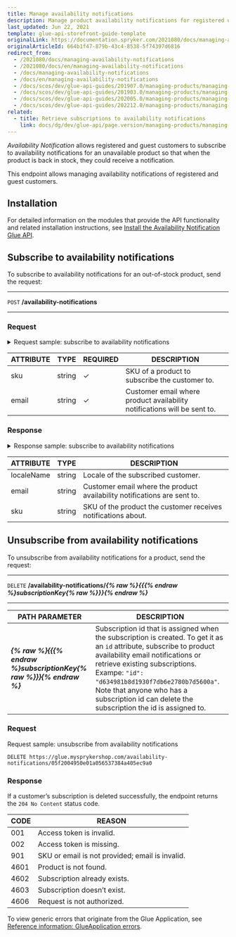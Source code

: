 ```yaml
---
title: Manage availability notifications
description: Manage product availability notifications for registered users
last_updated: Jun 22, 2021
template: glue-api-storefront-guide-template
originalLink: https://documentation.spryker.com/2021080/docs/managing-availability-notifications
originalArticleId: 664b1f47-879b-43c4-8538-5f74397d6816
redirect_from:
  - /2021080/docs/managing-availability-notifications
  - /2021080/docs/en/managing-availability-notifications
  - /docs/managing-availability-notifications
  - /docs/en/managing-availability-notifications
  - /docs/scos/dev/glue-api-guides/201907.0/managing-products/managing-availability-notifications/managing-availability-notifications.html
  - /docs/scos/dev/glue-api-guides/201903.0/managing-products/managing-availability-notifications/managing-availability-notifications.html
  - /docs/scos/dev/glue-api-guides/202005.0/managing-products/managing-availability-notifications/managing-availability-notifications.html
  - /docs/scos/dev/glue-api-guides/202212.0/managing-products/managing-availability-notifications/managing-availability-notifications.html
related:
  - title: Retrieve subscriptions to availability notifications
    link: docs/dg/dev/glue-api/page.version/managing-products/managing-availability-notifications/retrieving-subscriptions-to-availability-notifications.html
---
```


*Availability Notification* allows registered and guest customers to subscribe to availability notifications for an unavailable product so that when the product is back in stock, they could receive a notification.

This endpoint allows managing availability notifications of registered and guest customers.

## Installation

For detailed information on the modules that provide the API functionality and related installation instructions, see [Install the Availability Notification Glue API](/docs/pbc/all/warehouse-management-system/{{site.version}}/base-shop/install-and-upgrade/install-features/install-the-availability-notification-glue-api.html).

## Subscribe to availability notifications

To subscribe to availability notifications for an out-of-stock product, send the request:

---
`POST` **/availability-notifications**

---

### Request

<details><summary markdown='span'>Request sample: subscribe to availability notifications
</summary>

`POST https://glue.mysprykershop.com/availability-notifications`

```json
{
  "data": {
    "type": "availability-notifications",
    "attributes": {
      "sku": "130_24725761",
      "email": "sonia@spryker.com"
    }
  }
}
```
</details>

| ATTRIBUTE | TYPE | REQUIRED | DESCRIPTION |
|-|-|-|-|
| sku | string | &check; | SKU of a product to subscribe the customer to. |
| email | string | &check; | Customer email where product availability notifications will be sent to. |

### Response

<details><summary markdown='span'>Response sample: subscribe to availability notifications
</summary>

```json
{
    "data": {
        "type": "availability-notifications",
        "id": "70b47ccf1e1a2262f83fddabd19d4828",
        "attributes": {
            "localeName": "en_US",
            "email": "sonia@spryker.com",
            "sku": "130_24725761"
        },
        "links": {
            "self": "https://glue.mysprykershop.com/availability-notifications/70b47ccf1e1a2262f83fddabd19d4828"
        }
    }
}
```
</details>

| ATTRIBUTE | TYPE | DESCRIPTION |
|-|-|-|
| localeName | string | Locale of the subscribed customer. |
| email | string | Customer email where the product availability notifications are sent to. |
| sku | string | SKU of the product the customer receives notifications about. |

## Unsubscribe from availability notifications

To unsubscribe from availability notifications for a product, send the request:

---
`DELETE` **/availability-notifications/*{% raw %}{{{% endraw %}subscriptionKey{% raw %}}}{% endraw %}***

---

| PATH PARAMETER | DESCRIPTION |
|-|-|
| ***{% raw %}{{{% endraw %}subscriptionKey{% raw %}}}{% endraw %}*** | Subscription id that is assigned when the subscription is created. To get it as an `id` attribute, subscribe to product availability email notifications or retrieve existing subscriptions. Exampe: `"id": "d634981b8d1930f7db6e2780b7d5600a"`. <br>Note that anyone who has a subscription id can delete the subscription the id is assigned to. |

### Request

Request sample: unsubscribe from availability notifications

`DELETE https://glue.mysprykershop.com/availability-notifications/05f2004950e01a056537384a405ec9a0`

### Response

If a customer’s subscription is deleted successfully, the endpoint returns the `204 No Content` status code.

| CODE | REASON |
|-|-|
| 001 | Access token is invalid. |
| 002 | Access token is missing. |
| 901 | SKU or email is not provided; email is invalid. |
| 4601 | Product is not found. |
| 4602 | Subscription already exists. |
| 4603 | Subscription doesn’t exist. |
| 4606 | Request is not authorized. |

To view generic errors that originate from the Glue Application, see [Reference information: GlueApplication errors](/docs/dg/dev/glue-api/{{site.version}}/old-glue-infrastructure/reference-information-glueapplication-errors.html).
